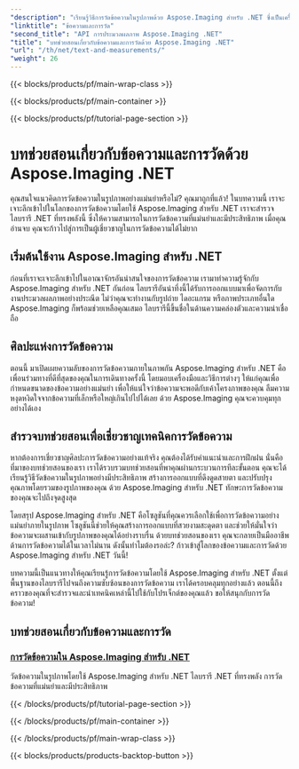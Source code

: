 ```yaml
---
"description": "เรียนรู้วิธีการวัดข้อความในรูปภาพด้วย Aspose.Imaging สำหรับ .NET ซึ่งเป็นเครื่องมือที่มีประสิทธิภาพและแม่นยำ สำรวจบทช่วยสอนเพื่อเรียนรู้เทคนิคการวัดข้อความอย่างเชี่ยวชาญ"
"linktitle": "ข้อความและการวัด"
"second_title": "API การประมวลผลภาพ Aspose.Imaging .NET"
"title": "บทช่วยสอนเกี่ยวกับข้อความและการวัดด้วย Aspose.Imaging .NET"
"url": "/th/net/text-and-measurements/"
"weight": 26
---
```


{{< blocks/products/pf/main-wrap-class >}}

{{< blocks/products/pf/main-container >}}

{{< blocks/products/pf/tutorial-page-section >}}

# บทช่วยสอนเกี่ยวกับข้อความและการวัดด้วย Aspose.Imaging .NET


คุณสนใจแนวคิดการวัดข้อความในรูปภาพอย่างแม่นยำหรือไม่? คุณมาถูกที่แล้ว! ในบทความนี้ เราจะเจาะลึกเข้าไปในโลกของการวัดข้อความโดยใช้ Aspose.Imaging สำหรับ .NET เราจะสำรวจไลบรารี .NET ที่ทรงพลังนี้ ซึ่งให้ความสามารถในการวัดข้อความที่แม่นยำและมีประสิทธิภาพ เมื่อคุณอ่านจบ คุณจะก้าวไปสู่การเป็นผู้เชี่ยวชาญในการวัดข้อความได้ไม่ยาก

## เริ่มต้นใช้งาน Aspose.Imaging สำหรับ .NET

ก่อนที่เราจะเจาะลึกเข้าไปในอาณาจักรอันน่าสนใจของการวัดข้อความ เรามาทำความรู้จักกับ Aspose.Imaging สำหรับ .NET กันก่อน ไลบรารีอันน่าทึ่งนี้ได้รับการออกแบบมาเพื่อจัดการกับงานประมวลผลภาพอย่างประณีต ไม่ว่าคุณจะทำงานกับรูปถ่าย ไดอะแกรม หรือภาพประเภทอื่นใด Aspose.Imaging ก็พร้อมช่วยเหลือคุณเสมอ ไลบรารีนี้ขึ้นชื่อในด้านความคล่องตัวและความน่าเชื่อถือ

## ศิลปะแห่งการวัดข้อความ

ตอนนี้ มาเปิดเผยความลับของการวัดข้อความภายในภาพกัน Aspose.Imaging สำหรับ .NET คือเพื่อนร่วมทางที่ดีที่สุดของคุณในการเดินทางครั้งนี้ โดยมอบเครื่องมือและวิธีการต่างๆ ให้แก่คุณเพื่อกำหนดขนาดของข้อความอย่างแม่นยำ เพื่อให้แน่ใจว่าข้อความจะพอดีกับเค้าโครงภาพของคุณ ลืมความหงุดหงิดใจจากข้อความที่เล็กหรือใหญ่เกินไปไปได้เลย ด้วย Aspose.Imaging คุณจะควบคุมทุกอย่างได้เอง

## สำรวจบทช่วยสอนเพื่อเชี่ยวชาญเทคนิคการวัดข้อความ

หากต้องการเชี่ยวชาญศิลปะการวัดข้อความอย่างแท้จริง คุณต้องได้รับคำแนะนำและการฝึกฝน นั่นคือที่มาของบทช่วยสอนของเรา เราได้รวบรวมบทช่วยสอนที่พาคุณผ่านกระบวนการทีละขั้นตอน คุณจะได้เรียนรู้วิธีวัดข้อความในรูปภาพอย่างมีประสิทธิภาพ สร้างการออกแบบที่ดึงดูดสายตา และปรับปรุงคุณภาพโดยรวมของรูปภาพของคุณ ด้วย Aspose.Imaging สำหรับ .NET ทักษะการวัดข้อความของคุณจะไปถึงจุดสูงสุด

โดยสรุป Aspose.Imaging สำหรับ .NET คือโซลูชันที่คุณควรเลือกใช้เพื่อการวัดข้อความอย่างแม่นยำภายในรูปภาพ โซลูชันนี้ช่วยให้คุณสร้างการออกแบบที่สวยงามสะดุดตา และช่วยให้มั่นใจว่าข้อความจะผสานเข้ากับรูปภาพของคุณได้อย่างราบรื่น ด้วยบทช่วยสอนของเรา คุณจะกลายเป็นมืออาชีพด้านการวัดข้อความได้ในเวลาไม่นาน ดังนั้นทำไมต้องรอล่ะ? ก้าวเข้าสู่โลกของข้อความและการวัดด้วย Aspose.Imaging สำหรับ .NET วันนี้!

บทความนี้เป็นแนวทางให้คุณเรียนรู้การวัดข้อความโดยใช้ Aspose.Imaging สำหรับ .NET ตั้งแต่พื้นฐานของไลบรารีไปจนถึงความซับซ้อนของการวัดข้อความ เราได้ครอบคลุมทุกอย่างแล้ว ตอนนี้ถึงคราวของคุณที่จะสำรวจและนำเทคนิคเหล่านี้ไปใช้กับโปรเจ็กต์ของคุณแล้ว ขอให้สนุกกับการวัดข้อความ!
## บทช่วยสอนเกี่ยวกับข้อความและการวัด
### [การวัดข้อความใน Aspose.Imaging สำหรับ .NET](./measure-text/)
วัดข้อความในรูปภาพโดยใช้ Aspose.Imaging สำหรับ .NET ไลบรารี .NET ที่ทรงพลัง การวัดข้อความที่แม่นยำและมีประสิทธิภาพ

{{< /blocks/products/pf/tutorial-page-section >}}

{{< /blocks/products/pf/main-container >}}

{{< /blocks/products/pf/main-wrap-class >}}

{{< blocks/products/products-backtop-button >}}